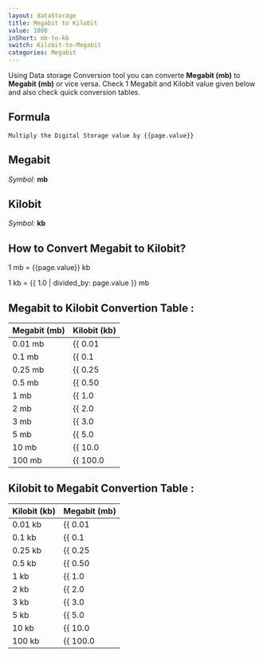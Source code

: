```yaml
---
layout: dataStorage
title: Megabit to Kilobit
value: 1000
inShort: mb-to-kb
switch: Kilobit-to-Megabit
categories: Megabit
---
```


Using Data storage Conversion tool you can converte **Megabit (mb)** to **Megabit (mb)** or vice versa. Check 1 Megabit and Kilobit value given below and also check quick conversion tables.

## Formula
`Multiply the Digital Storage value by {{page.value}}`

## Megabit
*Symbol:* **mb**

## Kilobit
*Symbol:* **kb**

## How to Convert Megabit to Kilobit?

1 mb = {{page.value}} kb

1 kb = {{ 1.0 | divided_by: page.value }} mb


## Megabit to Kilobit Convertion Table :

| Megabit (mb) | Kilobit (kb) |
| ---- | ---- |
| 0.01 mb | {{ 0.01 | times: page.value }} kb |
| 0.1 mb | {{ 0.1 | times: page.value }} kb |
| 0.25 mb | {{ 0.25 | times: page.value }} kb |
| 0.5 mb | {{ 0.50 | times: page.value }} kb |
| 1 mb | {{ 1.0 | times: page.value }} kb |
| 2 mb | {{ 2.0 | times: page.value }} kb |
| 3 mb | {{ 3.0 | times: page.value }} kb |
| 5 mb | {{ 5.0 | times: page.value }} kb |
| 10 mb | {{ 10.0 | times: page.value }} kb |
| 100 mb | {{ 100.0 | times: page.value }} kb |

## Kilobit to Megabit Convertion Table :

| Kilobit (kb) | Megabit (mb) |
| ---- | ---- |
| 0.01 kb | {{ 0.01 | divided_by: page.value }} mb |
| 0.1 kb | {{ 0.1 | divided_by: page.value }} mb |
| 0.25 kb | {{ 0.25 | divided_by: page.value }} mb |
| 0.5 kb | {{ 0.50 | divided_by: page.value }} mb |
| 1 kb | {{ 1.0 | divided_by: page.value }} mb |
| 2 kb | {{ 2.0 | divided_by: page.value }} mb |
| 3 kb | {{ 3.0 | divided_by: page.value }} mb |
| 5 kb | {{ 5.0 | divided_by: page.value }} mb |
| 10 kb | {{ 10.0 | divided_by: page.value }} mb |
| 100 kb | {{ 100.0 | divided_by: page.value }} mb |


<script>
document.getElementById('selectInput')[6].selected = true
document.getElementById('selectOutput')[2].selected = true
</script>
